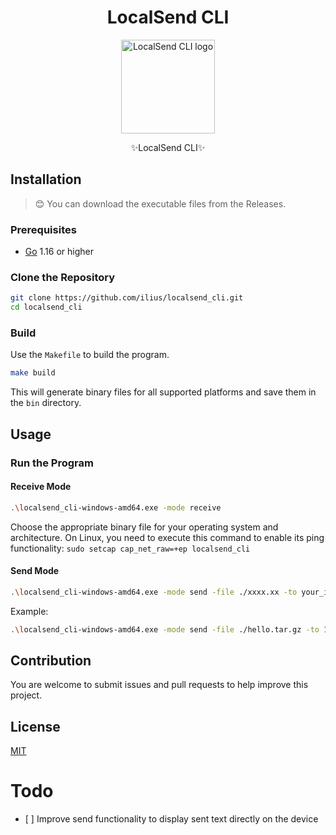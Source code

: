 <div align="center">
<h1>LocalSend CLI</h1>
  <img src="doc/images/image.png" alt="LocalSend CLI logo" width="150" height="150">
  <p>✨LocalSend CLI✨</p>
</div>

## Installation

> 😊 You can download the executable files from the Releases.

### Prerequisites

- [Go](https://golang.org/dl/) 1.16 or higher

### Clone the Repository

```sh
git clone https://github.com/ilius/localsend_cli.git
cd localsend_cli
```

### Build

Use the `Makefile` to build the program.

```sh
make build
```

This will generate binary files for all supported platforms and save them in the `bin` directory.

## Usage

### Run the Program

#### Receive Mode

```sh
.\localsend_cli-windows-amd64.exe -mode receive
```

Choose the appropriate binary file for your operating system and architecture.
On Linux, you need to execute this command to enable its ping functionality:
`sudo setcap cap_net_raw=+ep localsend_cli`

#### Send Mode

```sh
.\localsend_cli-windows-amd64.exe -mode send -file ./xxxx.xx -to your_ip
```

Example:

```sh
.\localsend_cli-windows-amd64.exe -mode send -file ./hello.tar.gz -to 192.168.3.199
```

## Contribution

You are welcome to submit issues and pull requests to help improve this project.

## License

[MIT](LICENSE)

# Todo

- \[ \] Improve send functionality to display sent text directly on the device
